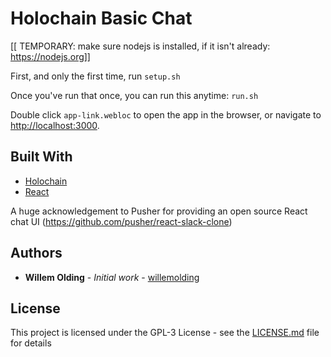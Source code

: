 # Holochain Basic Chat

[[ TEMPORARY: make sure nodejs is installed, if it isn't already: https://nodejs.org]]

First, and only the first time, run `setup.sh`

Once you've run that once, you can run this anytime: `run.sh`

Double click `app-link.webloc` to open the app in the browser, or navigate to [http://localhost:3000](http://localhost:3000).

## Built With

* [Holochain](https://developer.holochain.org/)
* [React](https://reactjs.org/)

A huge acknowledgement to Pusher for providing an open source React chat UI (https://github.com/pusher/react-slack-clone)

## Authors

* **Willem Olding** - *Initial work* - [willemolding](https://github.com/willemolding)

## License

This project is licensed under the GPL-3 License - see the [LICENSE.md](LICENSE.md) file for details

